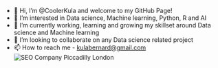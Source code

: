 - 👋 Hi, I’m @CoolerKula and welcome to my GitHub Page!
- 👀 I’m interested in Data science, Machine learning, Python, R and AI
- 🌱 I’m currently working, learning and growing my skillset around Data science and Machine learning
- 💞️ I’m looking to collaborate on any Data science related project
- 📫 How to reach me - kulabernard@gmail.com
 ![SEO Company Piccadilly London](https://user-images.githubusercontent.com/88874523/158552170-6a601096-d143-4866-876e-d2ace74f373a.gif)
<!---
CoolerKula/CoolerKula is a ✨ special ✨ repository because its `README.md` (this file) appears on your GitHub profile.
You can click the Preview link to take a look at your changes.
--->
